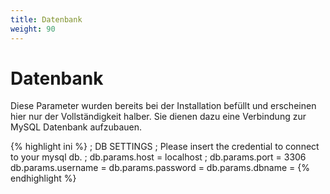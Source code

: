 ```yaml
---
title: Datenbank
weight: 90
---
```


# Datenbank

Diese Parameter wurden bereits bei der Installation befüllt und erscheinen hier nur der Vollständigkeit halber.
Sie dienen dazu eine Verbindung zur MySQL Datenbank aufzubauen.

{% highlight ini %}
; DB SETTINGS
; Please insert the credential to connect to your mysql db.
; db.params.host = localhost
; db.params.port = 3306
db.params.username =
db.params.password =
db.params.dbname =
{% endhighlight %}
